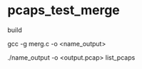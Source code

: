 # pcaps_test_merge


build

gcc -g merg.c -o <name_output>

./name_output -o <output.pcap> list_pcaps
